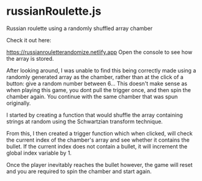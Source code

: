 # russianRoulette.js
Russian roulette using a randomly shuffled array chamber

Check it out here: 

https://russianrouletterandomize.netlify.app
Open the console to see how the array is stored.

After looking around, I was unable to find this being correctly made using a randomly generated array as the chamber, rather than at the click of a button: give a random number between 6...
This doesn't make sense as when playing this game, you dont pull the trigger once, and then spin the chamber again. You continue with the same chamber that was spun originally.

I started by creating a function that would shuffle the array containing strings at random using the Schwartzian transform technique. 

From this, I then created a trigger function which when clicked, will check the current index of the chamber's array and see whether it contains the bullet.
If the current index does not contain a bullet, it will increment the global index variable by 1. 

Once the player inevitably reaches the bullet however, the game will reset and you are required to spin the chamber and start again.

